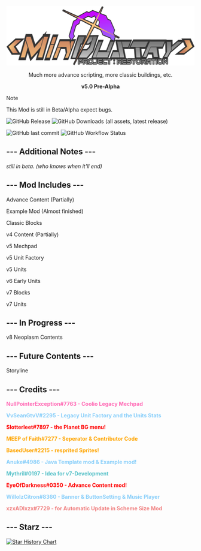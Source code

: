 <p align="center">
  <img width="570" height="158" src="assets/sprites-override/ui/logo.png"> </p>
<p align="center"> Much more advance scripting, more classic buildings, etc. </p>
<p align="center"><strong> v5.0 Pre-Alpha </strong></p>

> [!NOTE]
> This Mod is still in Beta/Alpha expect bugs.

![GitHub Release](https://img.shields.io/github/v/release/VvSeanGTvV/Project-Restoration?display_name=tag&style=for-the-badge&label=Latest%20Build)
![GitHub Downloads (all assets, latest release)](https://img.shields.io/github/downloads/VvSeanGTvV/Project-Restoration/latest/total?style=for-the-badge&label=Latest%20Build%20Downloads)

![GitHub last commit](https://img.shields.io/github/last-commit/VvSeanGTvV/Project-Restoration?style=for-the-badge)
![GitHub Workflow Status](https://img.shields.io/github/actions/workflow/status/VvSeanGTvV/Project-Restoration/commitTest.yml?label=Build%20Status%3A%20&style=for-the-badge)

## --- Additional Notes ---

_still in beta. (who knows when it'll end)_

## --- Mod Includes ---

Advance Content (Partially)

Example Mod (Almost finished)

Classic Blocks

v4 Content (Partially)

v5 Mechpad

v5 Unit Factory

v5 Units

v6 Early Units

v7 Blocks

v7 Units

## --- In Progress ---

v8 Neoplasm Contents

## --- Future Contents ---

Storyline

## --- Credits ---

<p align="left"><font color="#ff69b4"><strong>NullPointerException#7763 - Coolio Legacy Mechpad</strong></font></p>
<p align="left"><font color="#87cefa"><strong>VvSeanGtvV#2295 - Legacy Unit Factory and the Units Stats</strong></font></p>
<p align="left"><font color="red"><strong>Slotterleet#7897 - the Planet BG menu!</strong></font></p>
<p align="left"><font color="orange"><strong>MEEP of Faith#7277 - Seperator & Contributor Code</strong></font></p>
<p align="left"><font color="orange"><strong>BasedUser#2215 - resprited Sprites!</strong></font></p>
<p align="left"><font color="#87cefa"><strong>Anuke#4986 - Java Template mod & Example mod!</strong></font></p>
<p align="left"><font color="#59c2c9"><strong>Mythril#0197 - Idea for v7-Development </strong></font></p>
<p align="left"><font color="red"><strong>EyeOfDarkness#0350 - Advance Content mod!</strong></font></p>
<p align="left"><font color="#87cefa"><strong>WilloIzCitron#8360 - Banner & ButtonSetting & Music Player</strong></font></p>
<p align="left"><font color="#f08080"><strong>xzxADIxzx#7729 - for Automatic Update in Scheme Size Mod</strong></font></p>

## --- Starz ---

[![Star History Chart](https://api.star-history.com/svg?repos=VvSeanGTvV/Project-Restoration&type=Date)](https://star-history.com/#VvSeanGTvV/Project-Restoration&Date)